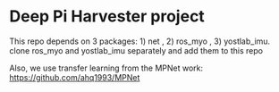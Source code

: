 # Deep Pi Harvester project

This repo depends on 3 packages: 1) net , 2) ros_myo , 3) yostlab_imu. 
clone ros_myo and yostlab_imu separately and add them to this repo

Also, we use transfer learning  from the MPNet work: https://github.com/ahq1993/MPNet
